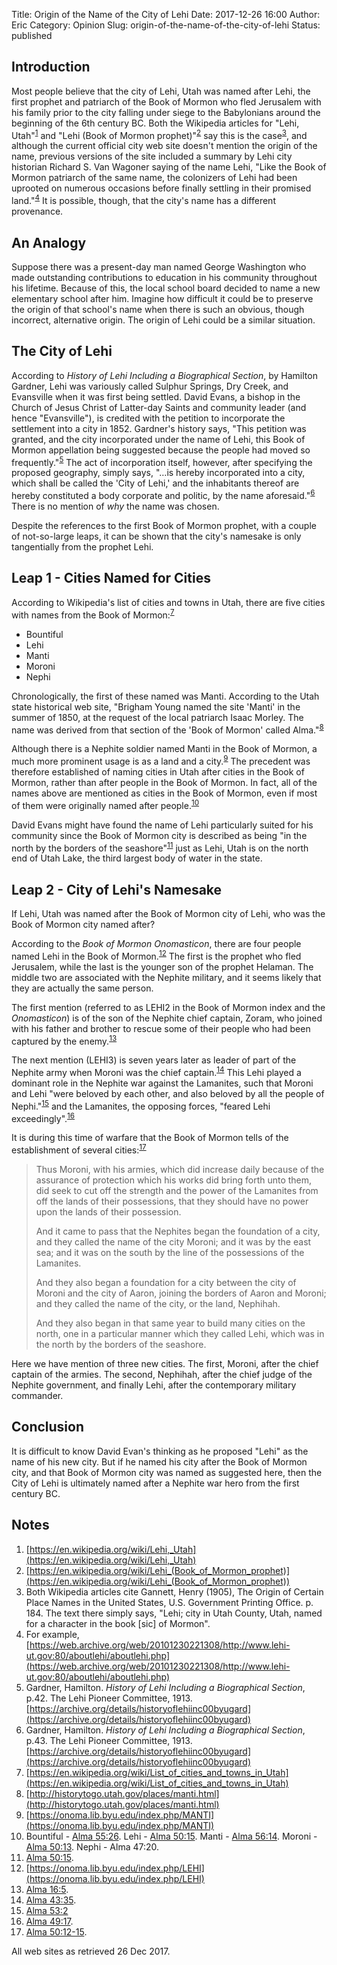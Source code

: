 Title: Origin of the Name of the City of Lehi
Date: 2017-12-26 16:00
Author: Eric
Category: Opinion
Slug: origin-of-the-name-of-the-city-of-lehi
Status: published

Introduction
------------

Most people believe that the city of Lehi, Utah was named after Lehi, the first
prophet and patriarch of the Book of Mormon who fled Jerusalem with his family
prior to the city falling under siege to the Babylonians around the beginning
of the 6th century BC. Both the Wikipedia articles for "Lehi,
Utah"<sup>[1](#note1)</sup> and "Lehi (Book of Mormon
prophet)"<sup>[2](#note2)</sup> say this is the case<sup>[3](#note3)</sup>, and
although the current official city web site doesn't mention the origin of the
name, previous versions of the site included a summary by Lehi city historian
Richard S. Van Wagoner saying of the name Lehi, "Like the Book of Mormon
patriarch of the same name, the colonizers of Lehi had been uprooted on
numerous occasions before finally settling in their promised
land."<sup>[4](#note4)</sup> It is possible, though, that the city's name has a
different provenance.

An Analogy
----------

Suppose there was a present-day man named George Washington who made
outstanding contributions to education in his community throughout his
lifetime. Because of this, the local school board decided to name a new
elementary school after him. Imagine how difficult it could be to preserve the
origin of that school's name when there is such an obvious, though incorrect,
alternative origin. The origin of Lehi could be a similar situation.

The City of Lehi
----------------

According to *History of Lehi Including a Biographical Section*, by Hamilton
Gardner, Lehi was variously called Sulphur Springs, Dry Creek, and Evansville
when it was first being settled. David Evans, a bishop in the Church of Jesus
Christ of Latter-day Saints and community
leader (and hence "Evansville"), is credited with the petition to incorporate
the settlement into a city in 1852. Gardner's history says, "This petition was
granted, and the city incorporated under the name of Lehi, this Book of Mormon
appellation being suggested because the people had moved so
frequently."<sup>[5](#note5)</sup> The act of incorporation itself, however,
after specifying the proposed geography, simply says, "…is hereby incorporated
into a city, which shall be called the 'City of Lehi,' and the inhabitants
thereof are hereby constituted a body corporate and politic, by the name
aforesaid."<sup>[6](#note6)</sup> There is no mention of *why* the name was
chosen. 

Despite the references to the first Book of Mormon prophet, with a couple of
not-so-large leaps, it can be shown that the city's namesake is only
tangentially from the prophet Lehi.

Leap 1 - Cities Named for Cities
--------------------------------

According to Wikipedia's list of cities and towns in Utah, there are five
cities with names from the Book of Mormon:<sup>[7](#note7)</sup>

* Bountiful
* Lehi
* Manti
* Moroni
* Nephi

Chronologically, the first of these named was Manti. According to the Utah
state historical web site, "Brigham Young named the site 'Manti' in the summer
of 1850, at the request of the local patriarch Isaac Morley. The name was
derived from that section of the 'Book of Mormon' called
Alma."<sup>[8](#note8)</sup> 

Although there is a Nephite soldier named Manti in the Book of Mormon, a much
more prominent usage is as a land and a city.<sup>[9](#note9)</sup> The
precedent was therefore established of naming cities in Utah after cities in
the Book of Mormon, rather than after people in the Book of Mormon. In fact,
all of the names above are mentioned as cities in the Book of Mormon, even if
most of them were originally named after people.<sup>[10](#note10)</sup>

David Evans might have found the name of Lehi particularly suited for his
community since the Book of Mormon city is described as being "in the north by
the borders of the seashore"<sup>[11](#note11)</sup> just as Lehi, Utah is on
the north end of Utah Lake, the third largest body of water in the state.

Leap 2 - City of Lehi's Namesake
--------------------------------

If Lehi, Utah was named after the Book of Mormon city of Lehi, who was the Book
of Mormon city named after?

According to the *Book of Mormon Onomasticon*, there are four people named Lehi
in the Book of Mormon.<sup>[12](#note12)</sup> The first is the prophet who fled
Jerusalem, while the last is the younger son of the prophet Helaman. The middle
two are associated with the Nephite military, and it seems likely that they are
actually the same person.

The first mention (referred to as LEHI2 in the Book of Mormon index and the
*Onomasticon*) is of the son of the Nephite chief captain, Zoram, who joined
with his father and brother to rescue some of their people who had been
captured by the enemy.<sup>[13](#note13)</sup>

The next mention (LEHI3) is seven years later as leader of part of the Nephite
army when Moroni was the chief captain.<sup>[14](#note14)</sup> This Lehi
played a dominant role in the Nephite war against the Lamanites, such that
Moroni and Lehi "were beloved by each other, and also beloved by all the people
of Nephi."<sup>[15](#note15)</sup> and the Lamanites, the opposing forces,
"feared Lehi exceedingly".<sup>[16](#note16)</sup>

It is during this time of warfare that the Book of Mormon tells of the
establishment of several cities:<sup>[17](#note17)</sup>

> Thus Moroni, with his armies, which did increase daily because of the
> assurance of protection which his works did bring forth unto them, did seek
> to cut off the strength and the power of the Lamanites from off the lands of
> their possessions, that they should have no power upon the lands of their
> possession.
>
> And it came to pass that the Nephites began the foundation of a city, and
> they called the name of the city Moroni; and it was by the east sea; and it
> was on the south by the line of the possessions of the Lamanites.
>
> And they also began a foundation for a city between the city of Moroni and
> the city of Aaron, joining the borders of Aaron and Moroni; and they called
> the name of the city, or the land, Nephihah.
>
> And they also began in that same year to build many cities on the north, one
> in a particular manner which they called Lehi, which was in the north by the
> borders of the seashore.

Here we have mention of three new cities. The first, Moroni, after the chief
captain of the armies. The second, Nephihah, after the chief judge of the
Nephite government, and finally Lehi, after the contemporary military
commander.

Conclusion
----------

It is difficult to know David Evan's thinking as he proposed "Lehi" as the name
of his new city. But if he named his city after the Book of Mormon city, and
that Book of Mormon city was named as suggested here, then the City of Lehi is
ultimately named after a Nephite war hero from the first century BC.

Notes
-----

1. <a name="note1">[https://en.wikipedia.org/wiki/Lehi,_Utah](https://en.wikipedia.org/wiki/Lehi,_Utah)
2. <a name="note2"> [https://en.wikipedia.org/wiki/Lehi_(Book_of_Mormon_prophet)](https://en.wikipedia.org/wiki/Lehi_(Book_of_Mormon_prophet))
3. <a name="note3">Both Wikipedia articles cite Gannett, Henry (1905), The
   Origin of Certain Place Names in the United States, U.S. Government Printing
   Office. p. 184. The text there simply says, "Lehi; city in Utah County,
   Utah, named for a character in the book \[sic\] of Mormon".
4. <a name="note4">For example,
   [https://web.archive.org/web/20101230221308/http://www.lehi-ut.gov:80/aboutlehi/aboutlehi.php](https://web.archive.org/web/20101230221308/http://www.lehi-ut.gov:80/aboutlehi/aboutlehi.php)
5. <a name="note5">Gardner, Hamilton. *History of Lehi Including a Biographical
   Section*, p.42. The Lehi Pioneer Committee, 1913.
   [https://archive.org/details/historyoflehiinc00byugard](https://archive.org/details/historyoflehiinc00byugard)
6. <a name="note6">Gardner, Hamilton. *History of Lehi Including a Biographical
   Section*, p.43. The Lehi Pioneer Committee, 1913.
   [https://archive.org/details/historyoflehiinc00byugard](https://archive.org/details/historyoflehiinc00byugard)
7. <a
   name="note7"> [https://en.wikipedia.org/wiki/List_of_cities_and_towns_in_Utah](https://en.wikipedia.org/wiki/List_of_cities_and_towns_in_Utah)
8. <a name="note8"> [http://historytogo.utah.gov/places/manti.html](http://historytogo.utah.gov/places/manti.html)
9. <a name="note9"> [https://onoma.lib.byu.edu/index.php/MANTI](https://onoma.lib.byu.edu/index.php/MANTI)
10. <a name="note10">Bountiful -
    [Alma 55:26](https://www.lds.org/scriptures/bofm/alma/55.26?lang=eng#p25).
    Lehi -
    [Alma 50:15](https://www.lds.org/scriptures/bofm/alma/50.15?lang=eng#p25).
    Manti -
    [Alma 56:14](https://www.lds.org/scriptures/bofm/alma/56.14?lang=eng#p25).
    Moroni -
    [Alma 50:13](https://www.lds.org/scriptures/bofm/alma/50.13?lang=eng#p25).
    Nephi - Alma 47:20.
11. <a
    name="note11">[Alma 50:15](https://www.lds.org/scriptures/bofm/alma/50.15?lang=eng#p25).
12. <a name="note12"> [https://onoma.lib.byu.edu/index.php/LEHI](https://onoma.lib.byu.edu/index.php/LEHI)
13. <a
    name="note13">[Alma 16:5](https://www.lds.org/scriptures/bofm/alma/16:5?lang=eng#p25).
14. <a
    name="note14">[Alma 43:35](https://www.lds.org/scriptures/bofm/alma/43.35?lang=eng#p25).
15. <a
    name="note15">[Alma 53:2](https://www.lds.org/scriptures/bofm/alma/53.2?lang=eng#p25)
16. <a
    name="note15">[Alma 49:17](https://www.lds.org/scriptures/bofm/alma/49.17?lang=eng#p25).
17. <a
    name="note16">[Alma 50:12-15](https://www.lds.org/scriptures/bofm/alma/50.12-15?lang=eng#p11).


All web sites as retrieved 26 Dec 2017.
